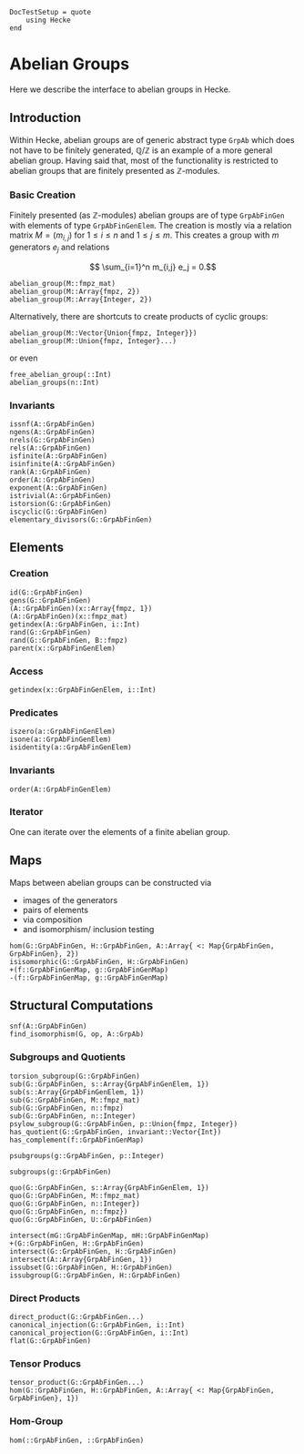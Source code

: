 ```@meta
DocTestSetup = quote
    using Hecke
end
```
# Abelian Groups

Here we describe the interface to abelian groups in Hecke.

## Introduction

Within Hecke, abelian groups are of generic abstract type `GrpAb` which does not
have to be finitely generated, $\mathbb Q/\mathbb Z$ is an example of a more
general abelian group. Having said that, most of the functionality is
restricted to abelian groups that are finitely presented as $\mathbb Z$-modules.

### Basic Creation

Finitely presented (as $\mathbb Z$-modules) abelian groups are of type `GrpAbFinGen`
with elements of type `GrpAbFinGenElem`. The creation is mostly via a relation
matrix $M = (m_{i,j})$ for $1\le i\le n$ and $1\le j\le m$. This creates
a group with $m$ generators $e_j$ and relations
```math
   \sum_{i=1}^n m_{i,j} e_j = 0.
```

```@docs
abelian_group(M::fmpz_mat)
abelian_group(M::Array{fmpz, 2})
abelian_group(M::Array{Integer, 2})
```

Alternatively, there are shortcuts to create products of cyclic groups:
```@docs
abelian_group(M::Vector{Union{fmpz, Integer}})
abelian_group(M::Union{fmpz, Integer}...)
```

or even

```@docs
free_abelian_group(::Int)
abelian_groups(n::Int)
```

### Invariants
```@docs
issnf(A::GrpAbFinGen)
ngens(A::GrpAbFinGen)
nrels(G::GrpAbFinGen)
rels(A::GrpAbFinGen)
isfinite(A::GrpAbFinGen)
isinfinite(A::GrpAbFinGen)
rank(A::GrpAbFinGen)
order(A::GrpAbFinGen)
exponent(A::GrpAbFinGen)
istrivial(A::GrpAbFinGen)
istorsion(G::GrpAbFinGen)
iscyclic(G::GrpAbFinGen)
elementary_divisors(G::GrpAbFinGen)
```

## Elements
### Creation
```@docs
id(G::GrpAbFinGen)
gens(G::GrpAbFinGen)
(A::GrpAbFinGen)(x::Array{fmpz, 1})
(A::GrpAbFinGen)(x::fmpz_mat)
getindex(A::GrpAbFinGen, i::Int)
rand(G::GrpAbFinGen)
rand(G::GrpAbFinGen, B::fmpz)
parent(x::GrpAbFinGenElem)
```
### Access

```@docs
getindex(x::GrpAbFinGenElem, i::Int)
```

### Predicates
```@docs
iszero(a::GrpAbFinGenElem)
isone(a::GrpAbFinGenElem)
isidentity(a::GrpAbFinGenElem) 
```
### Invariants
```@docs
order(A::GrpAbFinGenElem)
```
### Iterator
One can iterate over the elements of a finite abelian group.


## Maps
Maps between abelian groups can be constructed via
 - images of the generators
 - pairs of elements 
 - via composition
 - and isomorphism/ inclusion testing

```@docs
hom(G::GrpAbFinGen, H::GrpAbFinGen, A::Array{ <: Map{GrpAbFinGen, GrpAbFinGen}, 2})
isisomorphic(G::GrpAbFinGen, H::GrpAbFinGen)
+(f::GrpAbFinGenMap, g::GrpAbFinGenMap)
-(f::GrpAbFinGenMap, g::GrpAbFinGenMap)
```
## Structural Computations

```@docs
snf(A::GrpAbFinGen)
find_isomorphism(G, op, A::GrpAb)
```

### Subgroups and Quotients
```@docs
torsion_subgroup(G::GrpAbFinGen)
sub(G::GrpAbFinGen, s::Array{GrpAbFinGenElem, 1})
sub(s::Array{GrpAbFinGenElem, 1})
sub(G::GrpAbFinGen, M::fmpz_mat)
sub(G::GrpAbFinGen, n::fmpz)
sub(G::GrpAbFinGen, n::Integer)
psylow_subgroup(G::GrpAbFinGen, p::Union{fmpz, Integer})
has_quotient(G::GrpAbFinGen, invariant::Vector{Int})
has_complement(f::GrpAbFinGenMap)
```

```@docs
psubgroups(g::GrpAbFinGen, p::Integer)
```
```@docs
subgroups(g::GrpAbFinGen)
```

```@docs
quo(G::GrpAbFinGen, s::Array{GrpAbFinGenElem, 1})
quo(G::GrpAbFinGen, M::fmpz_mat)
quo(G::GrpAbFinGen, n::Integer})
quo(G::GrpAbFinGen, n::fmpz})
quo(G::GrpAbFinGen, U::GrpAbFinGen)
```

```@docs
intersect(mG::GrpAbFinGenMap, mH::GrpAbFinGenMap)
+(G::GrpAbFinGen, H::GrpAbFinGen)
intersect(G::GrpAbFinGen, H::GrpAbFinGen)
intersect(A::Array{GrpAbFinGen, 1})
issubset(G::GrpAbFinGen, H::GrpAbFinGen)
issubgroup(G::GrpAbFinGen, H::GrpAbFinGen)
```

### Direct Products
```@docs
direct_product(G::GrpAbFinGen...)
canonical_injection(G::GrpAbFinGen, i::Int)
canonical_projection(G::GrpAbFinGen, i::Int)
flat(G::GrpAbFinGen)
```

### Tensor Producs
```@docs
tensor_product(G::GrpAbFinGen...)
hom(G::GrpAbFinGen, H::GrpAbFinGen, A::Array{ <: Map{GrpAbFinGen, GrpAbFinGen}, 1})
```

### Hom-Group
```@docs
hom(::GrpAbFinGen, ::GrpAbFinGen)
```



